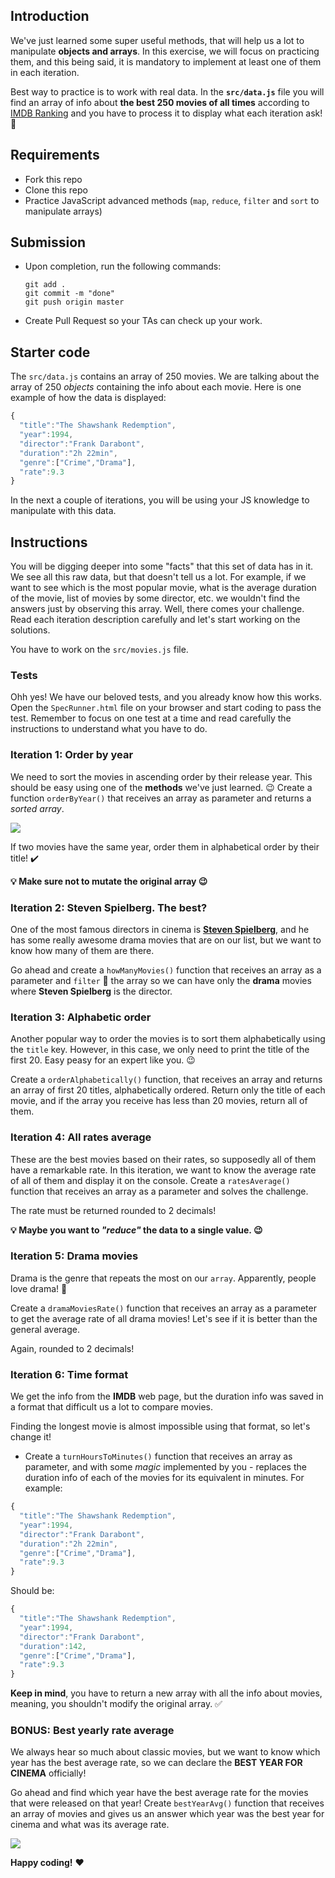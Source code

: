 
## Introduction

We've just learned some super useful methods, that will help us a lot to manipulate __objects and arrays__. In this exercise, we will focus on practicing them, and this being said, it is mandatory to implement at least one of them in each iteration.

Best way to practice is to work with real data. In the __`src/data.js`__ file you will find an array of info about __the best 250 movies of all times__ according to [IMDB Ranking](http://www.imdb.com/chart/top?ref_=nv_mv_250_6) and you have to process it to display what each iteration ask! :muscle:

## Requirements

- Fork this repo
- Clone this repo
- Practice JavaScript advanced methods (`map`, `reduce`, `filter` and `sort` to manipulate arrays)

## Submission

- Upon completion, run the following commands:

  ```
  git add .
  git commit -m "done"
  git push origin master
  ```

- Create Pull Request so your TAs can check up your work.

## Starter code

The `src/data.js` contains an array of 250 movies. We are talking about the array of 250 _objects_ containing the info about each movie. Here is one example of how the data is displayed:

```javascript
{
  "title":"The Shawshank Redemption",
  "year":1994,
  "director":"Frank Darabont",
  "duration":"2h 22min",
  "genre":["Crime","Drama"],
  "rate":9.3
}
```

In the next a couple of iterations, you will be using your JS knowledge to manipulate with this data.

## Instructions

You will be digging deeper into some "facts" that this set of data has in it. We see all this raw data, but that doesn't tell us a lot. For example, if we want to see which is the most popular movie, what is the average duration of the movie, list of movies by some director, etc. we wouldn't find the answers just by observing this array.
Well, there comes your challenge. Read each iteration description carefully and let's start working on the solutions.

You have to work on the `src/movies.js` file.

### Tests

Ohh yes! We have our beloved tests, and you already know how this works. Open the `SpecRunner.html` file on your browser and start coding to pass the test. Remember to focus on one test at a time and read carefully the instructions to understand what you have to do.

### Iteration 1: Order by year

We need to sort the movies in ascending order by their release year. This should be easy using one of the __methods__ we've just learned. :wink:
Create a function `orderByYear()` that receives an array as parameter and returns a _sorted array_.

![](https://s3-eu-west-1.amazonaws.com/ih-materials/uploads/upload_3db351079827c0acba42cf1e397dd8a3.gif)

If two movies have the same year, order them in alphabetical order by their title! :heavy_check_mark:

__:bulb: Make sure not to mutate the original array :wink:__

### Iteration 2: Steven Spielberg. The best?

One of the most famous directors in cinema is __[Steven Spielberg](https://en.wikipedia.org/wiki/Steven_Spielberg)__, and he has some really awesome drama movies that are on our list, but we want to know how many of them are there.

Go ahead and create a `howManyMovies()` function that receives an array as a parameter and `filter` :eyes: the array so we can have only the __drama__ movies where __Steven Spielberg__ is the director.

### Iteration 3: Alphabetic order

Another popular way to order the movies is to sort them alphabetically using the `title` key. However, in this case, we only need to print the title of the first 20. Easy peasy for an expert like you. :wink:

Create a `orderAlphabetically()` function, that receives an array and returns an array of first 20 titles, alphabetically ordered. Return only the title of each movie, and if the array you receive has less than 20 movies, return all of them.

### Iteration 4: All rates average

These are the best movies based on their rates, so supposedly all of them have a remarkable rate. In this iteration, we want to know the average rate of all of them and display it on the console. Create a `ratesAverage()` function that receives an array as a parameter and solves the challenge.

The rate must be returned rounded to 2 decimals!

__:bulb: Maybe you want to _"reduce"_ the data to a single value. :wink:__

### Iteration 5: Drama movies

Drama is the genre that repeats the most on our `array`. Apparently, people love drama! :eyes:

Create a `dramaMoviesRate()` function that receives an array as a parameter to get the average rate of all drama movies! Let's see if it is better than the general average.

Again, rounded to 2 decimals!

### Iteration 6: Time format

We get the info from the __IMDB__ web page, but the duration info was saved in a format that difficult us a lot to compare movies.

Finding the longest movie is almost impossible using that format, so let's change it!

<!-- **:bulb: Remember we have a methods o create a new array from another one!** -->

- Create a `turnHoursToMinutes()` function that receives an array as parameter, and with some _magic_ implemented by you - replaces the duration info of each of the movies for its equivalent in minutes. For example:

```javascript
{
  "title":"The Shawshank Redemption",
  "year":1994,
  "director":"Frank Darabont",
  "duration":"2h 22min",
  "genre":["Crime","Drama"],
  "rate":9.3
}
```

Should be:

```javascript
{
  "title":"The Shawshank Redemption",
  "year":1994,
  "director":"Frank Darabont",
  "duration":142,
  "genre":["Crime","Drama"],
  "rate":9.3
}
```

__Keep in mind__, you have to return a new array with all the info about movies, meaning, you shouldn't modify the original array. :white_check_mark:

### BONUS: Best yearly rate average

We always hear so much about classic movies, but we want to know which year has the best average rate, so we can declare the __BEST YEAR FOR CINEMA__ officially!

Go ahead and find which year have the best average rate for the movies that were released on that year!
Create `bestYearAvg()` function that receives an array of movies and gives us an answer which year was the best year for cinema and what was its average rate.

![](https://s3-eu-west-1.amazonaws.com/ih-materials/uploads/upload_dfc3fe557576abca4dba274e3aabe9a3.gif)

__Happy coding!__ :heart:
